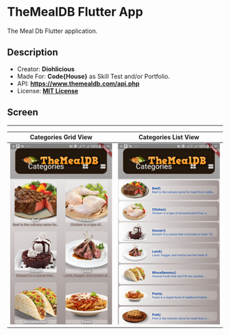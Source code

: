 # TheMealDB Flutter App

The Meal Db Flutter application.

## Description

- Creator: **Diohlicious**
- Made For: **Code{House}** as Skill Test and/or Portfolio.
- API: **https://www.themealdb.com/api.php**
- License: **[MIT License](/LICENSE)**

## Screen
___
|Categories Grid View|Categories List View
|--|--
![alt text](https://github.com/diohlicious/TheMealDB/blob/main/screenshoot/flutter_02.png "Categories Grid View")|![alt text](https://github.com/diohlicious/TheMealDB/blob/main/screenshoot/flutter_03.png "Categories List View")
